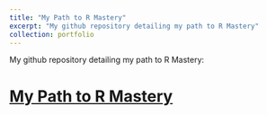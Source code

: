 ```yaml
---
title: "My Path to R Mastery"
excerpt: "My github repository detailing my path to R Mastery"
collection: portfolio
---
```


My github repository detailing my path to R Mastery:

# [My Path to R Mastery](https://github.com/revgizmo/My_path_to_R_mastery)
